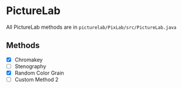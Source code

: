 # PictureLab

All PictureLab methods are in `picturelab/PixLab/src/PictureLab.java`

## Methods
* [X] Chromakey
* [ ] Stenography
* [X] Random Color Grain
* [ ] Custom Method 2
